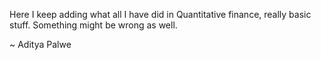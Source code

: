 Here I keep adding what all I have did in Quantitative finance, really basic stuff. Something might be wrong as well.

~ Aditya Palwe

